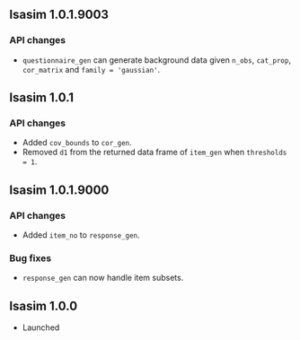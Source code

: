 lsasim 1.0.1.9003
-------------

### API changes
* `questionnaire_gen` can generate background data given `n_obs`, `cat_prop`,
  `cor_matrix` and `family = 'gaussian'`.

lsasim 1.0.1
-------------

### API changes
* Added `cov_bounds` to `cor_gen`.
* Removed `d1` from the returned data frame of `item_gen` when `thresholds = 1`.


lsasim 1.0.1.9000
-------------

### API changes
* Added `item_no` to `response_gen`.

### Bug fixes
* `response_gen` can now handle item subsets.


lsasim 1.0.0
-------------

* Launched


